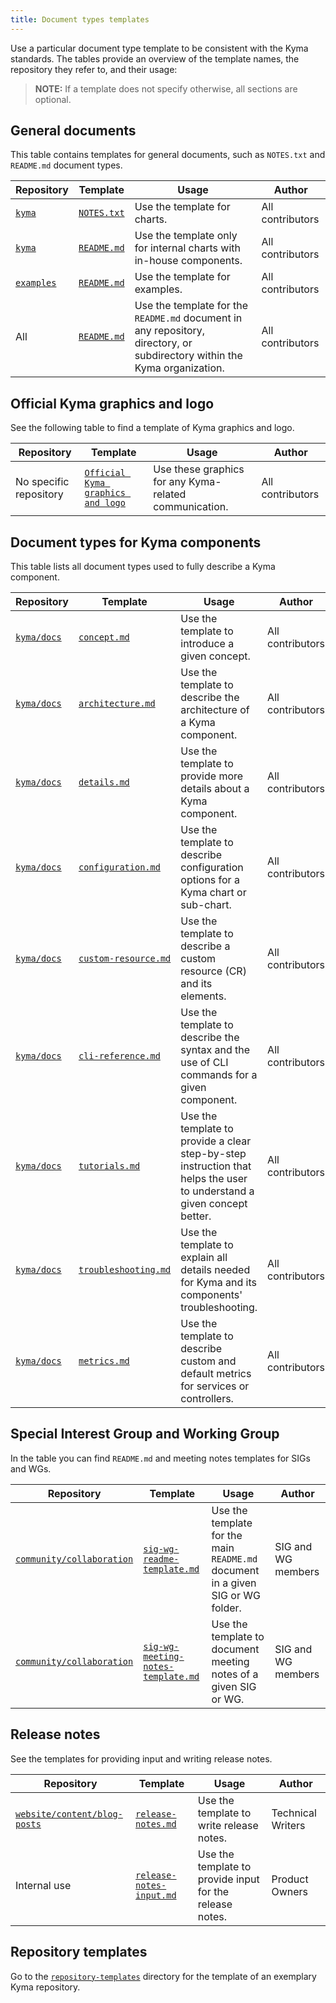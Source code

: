 ```yaml
---
title: Document types templates
---
```


Use a particular document type template to be consistent with the Kyma standards. The tables provide an overview of the template names, the repository they refer to, and their usage:

>**NOTE:** If a template does not specify otherwise, all sections are optional.

## General documents

This table contains templates for general documents, such as `NOTES.txt` and `README.md` document types.

| Repository | Template | Usage | Author |
|---|---|---|---|
| [`kyma`](https://github.com/kyma-project/kyma)| [`NOTES.txt`](https://github.com/kyma-project/community/blob/main/templates/resources/NOTES.txt) | Use the template for charts. | All contributors |
| [`kyma`](https://github.com/kyma-project/kyma)| [`README.md`](https://github.com/kyma-project/community/blob/main/templates/resources/chart_README.md) | Use the template only for internal charts with in-house components. | All contributors |
| [`examples`](https://github.com/kyma-project/examples) | [`README.md`](https://github.com/kyma-project/community/blob/main/templates/resources/example_README.md) | Use the template for examples. | All contributors |
| All | [`README.md`](https://github.com/kyma-project/community/blob/main/guidelines/repository-guidelines/repository-template/README.md) | Use the template for the `README.md` document in any repository, directory, or subdirectory within the Kyma organization. | All contributors |

## Official Kyma graphics and logo

See the following table to find a template of Kyma graphics and logo.

| Repository | Template | Usage | Author |
|---|---|---|---|
| No specific repository | [`Official Kyma graphics and logo`](https://github.com/kyma-project/community/tree/main/templates/resources/assets) | Use these graphics for any Kyma-related communication. | All contributors |

## Document types for Kyma components

This table lists all document types used to fully describe a Kyma component.

| Repository | Template | Usage | Author |
|---|---|---|---|
| [`kyma/docs`](https://github.com/kyma-project/kyma/tree/main/docs) | [`concept.md`](https://github.com/kyma-project/community/blob/main/templates/resources/concept.md) | Use the template to introduce a given concept. | All contributors |
| [`kyma/docs`](https://github.com/kyma-project/kyma/tree/main/docs) | [`architecture.md`](https://github.com/kyma-project/community/blob/main/templates/resources/architecture.md) | Use the template to describe the architecture of a Kyma component. | All contributors |
| [`kyma/docs`](https://github.com/kyma-project/kyma/tree/main/docs) | [`details.md`](https://github.com/kyma-project/community/blob/main/templates/resources/details.md) | Use the template to provide more details about a Kyma component. | All contributors |
| [`kyma/docs`](https://github.com/kyma-project/kyma/tree/main/docs) | [`configuration.md`](https://github.com/kyma-project/community/blob/main/templates/resources/configuration.md) | Use the template to describe configuration options for a Kyma chart or sub-chart. | All contributors |
| [`kyma/docs`](https://github.com/kyma-project/kyma/tree/main/docs) | [`custom-resource.md`](https://github.com/kyma-project/community/blob/main/templates/resources/custom-resource.md) | Use the template to describe a custom resource (CR) and its elements. | All contributors |
| [`kyma/docs`](https://github.com/kyma-project/kyma/tree/main/docs) | [`cli-reference.md`](https://github.com/kyma-project/community/blob/main/templates/resources/cli-reference.md) | Use the template to describe the syntax and the use of CLI commands for a given component. | All contributors |
| [`kyma/docs`](https://github.com/kyma-project/kyma/tree/main/docs) | [`tutorials.md`](https://github.com/kyma-project/community/blob/main/templates/resources/tutorial.md) | Use the template to provide a clear step-by-step instruction that helps the user to understand a given concept better. | All contributors |
| [`kyma/docs`](https://github.com/kyma-project/kyma/tree/main/docs) | [`troubleshooting.md`](https://github.com/kyma-project/community/blob/main/templates/resources/troubleshooting.md) | Use the template to explain all details needed for Kyma and its components' troubleshooting. | All contributors |
| [`kyma/docs`](https://github.com/kyma-project/kyma/tree/main/docs) | [`metrics.md`](https://github.com/kyma-project/community/blob/main/templates/resources/metrics.md) | Use the template to describe custom and default metrics for services or controllers. | All contributors |

## Special Interest Group and Working Group

In the table you can find `README.md` and meeting notes templates for SIGs and WGs.

| Repository | Template | Usage | Author |
|---|---|---|---|
| [`community/collaboration`](https://github.com/kyma-project/community/tree/main/collaboration) | [`sig-wg-readme-template.md`](https://github.com/kyma-project/community/blob/main/templates/resources/sig-wg-readme-template.md) | Use the template for the main `README.md` document in a given SIG or WG folder. | SIG and WG members |
| [`community/collaboration`](https://github.com/kyma-project/community/tree/main/collaboration) | [`sig-wg-meeting-notes-template.md`](https://github.com/kyma-project/community/blob/main/templates/resources/sig-wg-meeting-notes-template.md) | Use the template to document meeting notes of a given SIG or WG. | SIG and WG members |

## Release notes

See the templates for providing input and writing release notes.

| Repository | Template | Usage | Author |
|---|---|---|---|
| [`website/content/blog-posts`](https://github.com/kyma-project/website/tree/main/content/blog-posts) | [`release-notes.md`](https://github.com/kyma-project/community/blob/main/templates/resources/release-notes.md) | Use the template to write release notes. | Technical Writers |
| Internal use | [`release-notes-input.md`](https://github.com/kyma-project/community/blob/main/templates/resources/release-notes-input.md) | Use the template to provide input for the release notes. | Product Owners |

## Repository templates

Go to the [`repository-templates`](https://github.com/kyma-project/community/tree/main/templates/repository-template) directory for the template of an exemplary Kyma repository.
